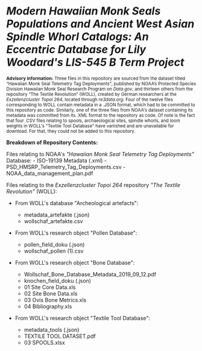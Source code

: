 # ***Modern Hawaiian Monk Seals Populations and Ancient West Asian Spindle Whorl Catalogs: An Eccentric Database for Lily Woodard's LIS-545 B Term Project***

<sub> **Advisory information:** Three files in this repository are sourced from the dataset titled “Hawaiian Monk Seal Telemetry Tag Deployments", published by NOAA’s Protected Species Division Hawaiian Monk Seal Research Program on *Data.gov*, and thirteen others from the repository “The Textile Revolution” (WOLL), created by German researchers at the *Exzellenzcluster Topoi 264*, located through *re3data.org*. Four of the twelve files corresponding to WOLL contain metadata in a .JSON format, which had to be committed to this repository as code. Similarly, one of the three files from NOAA's dataset containing its metadata was committed from its .XML format to the repository as code. Of note is the fact that four .CSV files relating to spools, archaeological sites, spindle whorls, and loom weights in WOLL's "Textile Tool Database" have vanished and are unavailable for download. For that, they could not be added to this repository.</sub>

**Breakdown of Repository Contents:**

Files relating to NOAA's *"Hawaiian Monk Seal Telemetry Tag Deployments"* Database:
    - ISO-19139 Metadata (.xml)
    - PSD_HMSRP_Telemetry_Tag_Deployments.csv
    - NOAA_data_management_plan.pdf

Files relating to the *Exzellenzcluster Topoi 264* repository *"The Textile Revolution"* (WOLL):

  - From WOLL's database "Archeological artefacts":
    - metadata_artefakte (.json)
    - wollschaf_artefakte.csv
    
  - From WOLL's research object "Pollen Database":
    - pollen_field_doku (.json)
    - wollschaf_pollen (1).csv
    
  - From WOLL's research object "Bone Database":
    - Wollschaf_Bone_Database_Metadata_2019_09_12.pdf
    - knochen_field_doku (.json)
    - 01 Site Core Data.xls
    - 02 Site Bone Data.xls
    - 03 Ovis Bone Metrics.xls
    - 04 Bibliography.xls
    
  - From WOLL's research object "Textile Tool Database":
    - metadata_tools (.json)
    - TEXTILE TOOL DATASET.pdf
    - 03 SPOOLS.xlsx
    
    


